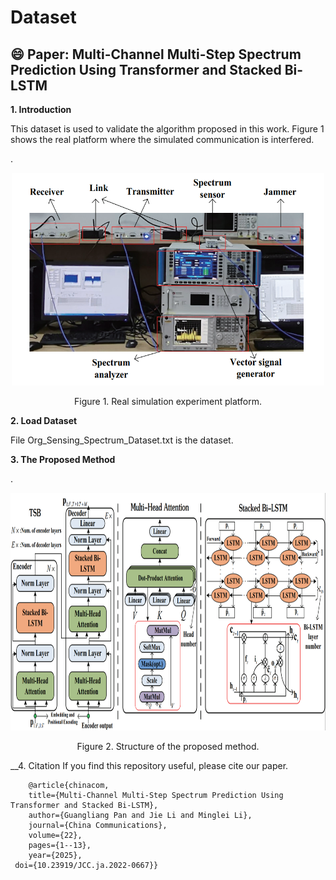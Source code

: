 # Dataset
:smile: Paper: Multi-Channel Multi-Step Spectrum Prediction Using Transformer and Stacked Bi-LSTM
----
__1. Introduction__

This dataset is used to validate the algorithm proposed in this work. Figure 1 shows the real platform where the simulated communication is interfered.

.<div align=center><img src="https://github.com/pgl1234/spectrum-data/blob/main/Images/platform.png" width="500" height="340" /></div>
<p align="center">  
 Figure 1. Real simulation experiment platform.
</p>

__2. Load Dataset__

File Org_Sensing_Spectrum_Dataset.txt is the dataset.

__3. The Proposed Method__

.<div align=center><img src="https://github.com/pgl1234/spectrum-data/blob/main/Images/method_fra.png" width="820" height="380" /></div>
<p align="center">  
 Figure 2. Structure of the proposed method.
</p>

__4. Citation
If you find this repository useful, please cite our paper.

```
	@article{chinacom,
	title={Multi-Channel Multi-Step Spectrum Prediction Using Transformer and Stacked Bi-LSTM},
	author={Guangliang Pan and Jie Li and Minglei Li},
	journal={China Communications},
	volume={22},
	pages={1--13},
	year={2025},
 doi={10.23919/JCC.ja.2022-0667}}
 ```


